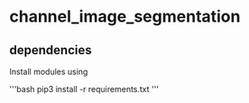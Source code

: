 # channel_image_segmentation

## dependencies

Install modules using 

'''bash
pip3 install -r requirements.txt
'''
